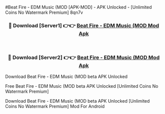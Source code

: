 #Beat Fire - EDM Music (MOD [APK-MOD] - APK Unlocked - [Unlimited Coins No Watermark Premium] 8qn7v



<div align="center">

<h3>🔴 Download [Server1] 👉👉 <a href="https://momento.my/?title=Beat_Fire_-_EDM_Music_(MOD">Beat Fire - EDM Music (MOD Mod Apk</a></h3><br>

<h3>🔴 Download [Server2] 👉👉 <a href="https://momento.my/?title=Beat_Fire_-_EDM_Music_(MOD">Beat Fire - EDM Music (MOD Mod Apk</a></h3>
</div>



Download Beat Fire - EDM Music (MOD beta APK Unlocked

Free Beat Fire - EDM Music (MOD beta APK Unlocked [Unlimited Coins No Watermark Premium]

Download Beat Fire - EDM Music (MOD beta APK Unlocked [Unlimited Coins No Watermark Premium] Mod For Android
